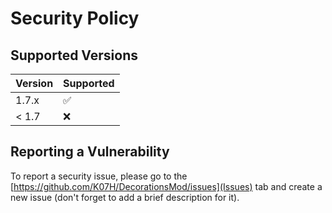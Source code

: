 # Security Policy

## Supported Versions

| Version | Supported          |
| ------- | ------------------ |
| 1.7.x   | :white_check_mark: |
| < 1.7   | :x:                |

## Reporting a Vulnerability

To report a security issue, please go to the [https://github.com/K07H/DecorationsMod/issues](Issues) tab and create a new issue (don't forget to add a brief description for it).
